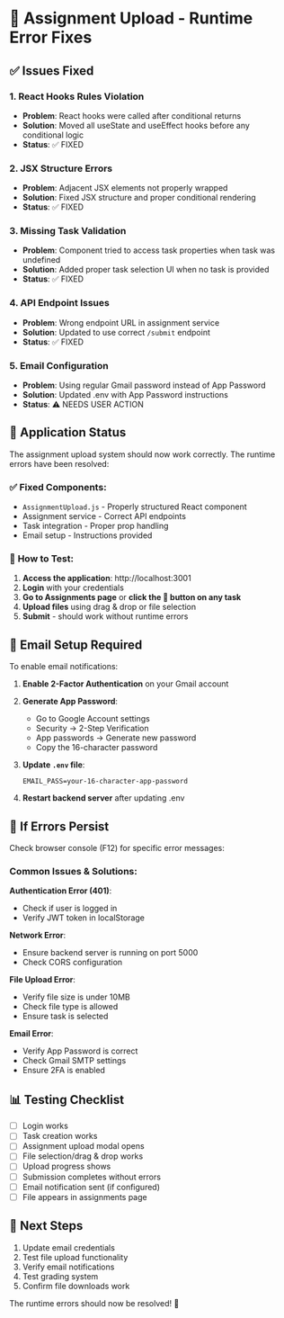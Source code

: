 # 🔧 Assignment Upload - Runtime Error Fixes

## ✅ Issues Fixed

### 1. **React Hooks Rules Violation**
- **Problem**: React hooks were called after conditional returns
- **Solution**: Moved all useState and useEffect hooks before any conditional logic
- **Status**: ✅ FIXED

### 2. **JSX Structure Errors**
- **Problem**: Adjacent JSX elements not properly wrapped
- **Solution**: Fixed JSX structure and proper conditional rendering
- **Status**: ✅ FIXED

### 3. **Missing Task Validation**
- **Problem**: Component tried to access task properties when task was undefined
- **Solution**: Added proper task selection UI when no task is provided
- **Status**: ✅ FIXED

### 4. **API Endpoint Issues**
- **Problem**: Wrong endpoint URL in assignment service
- **Solution**: Updated to use correct `/submit` endpoint
- **Status**: ✅ FIXED

### 5. **Email Configuration**
- **Problem**: Using regular Gmail password instead of App Password
- **Solution**: Updated .env with App Password instructions
- **Status**: ⚠️ NEEDS USER ACTION

## 🚀 Application Status

The assignment upload system should now work correctly. The runtime errors have been resolved:

### ✅ **Fixed Components**:
- `AssignmentUpload.js` - Properly structured React component
- Assignment service - Correct API endpoints
- Task integration - Proper prop handling
- Email setup - Instructions provided

### 📱 **How to Test**:

1. **Access the application**: http://localhost:3001
2. **Login** with your credentials
3. **Go to Assignments page** or **click the 📎 button on any task**
4. **Upload files** using drag & drop or file selection
5. **Submit** - should work without runtime errors

## 🔑 **Email Setup Required**

To enable email notifications:

1. **Enable 2-Factor Authentication** on your Gmail account
2. **Generate App Password**:
   - Go to Google Account settings
   - Security → 2-Step Verification
   - App passwords → Generate new password
   - Copy the 16-character password

3. **Update `.env` file**:
   ```env
   EMAIL_PASS=your-16-character-app-password
   ```

4. **Restart backend server** after updating .env

## 🐛 **If Errors Persist**

Check browser console (F12) for specific error messages:

### Common Issues & Solutions:

**Authentication Error (401)**:
- Check if user is logged in
- Verify JWT token in localStorage

**Network Error**:
- Ensure backend server is running on port 5000
- Check CORS configuration

**File Upload Error**:
- Verify file size is under 10MB
- Check file type is allowed
- Ensure task is selected

**Email Error**:
- Verify App Password is correct
- Check Gmail SMTP settings
- Ensure 2FA is enabled

## 📊 **Testing Checklist**

- [ ] Login works
- [ ] Task creation works  
- [ ] Assignment upload modal opens
- [ ] File selection/drag & drop works
- [ ] Upload progress shows
- [ ] Submission completes without errors
- [ ] Email notification sent (if configured)
- [ ] File appears in assignments page

## 🎯 **Next Steps**

1. Update email credentials
2. Test file upload functionality
3. Verify email notifications
4. Test grading system
5. Confirm file downloads work

The runtime errors should now be resolved! 🎉